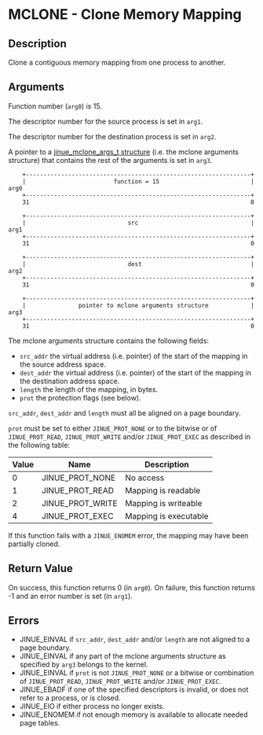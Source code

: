 # MCLONE - Clone Memory Mapping

## Description

Clone a contiguous memory mapping from one process to another.

## Arguments

Function number (`arg0`) is 15.

The descriptor number for the source process is set in `arg1`.

The descriptor number for the destination process is set in `arg2`.

A pointer to a [jinue_mclone_args_t structure](../../include/jinue/shared/types.h)
(i.e. the mclone arguments structure) that contains the rest of the arguments is
set in `arg3`.

```
    +----------------------------------------------------------------+
    |                         function = 15                          |  arg0
    +----------------------------------------------------------------+
    31                                                               0
    
    +----------------------------------------------------------------+
    |                             src                                |  arg1
    +----------------------------------------------------------------+
    31                                                               0
    
    +----------------------------------------------------------------+
    |                             dest                               |  arg2
    +----------------------------------------------------------------+
    31                                                               0

    +----------------------------------------------------------------+
    |               pointer to mclone arguments structure            |  arg3
    +----------------------------------------------------------------+
    31                                                               0
```

The mclone arguments structure contains the following fields:

* `src_addr` the virtual address (i.e. pointer) of the start of the mapping in
the source address space.
* `dest_addr` the virtual address (i.e. pointer) of the start of the mapping in
the destination address space.
* `length` the length of the mapping, in bytes.
* `prot` the protection flags (see below).

`src_addr`, `dest_addr` and `length` must all be aligned on a page boundary.

`prot` must be set to either `JINUE_PROT_NONE` or to the bitwise or of
`JINUE_PROT_READ`, `JINUE_PROT_WRITE` and/or `JINUE_PROT_EXEC` as described in
the following table:

| Value | Name             | Description           |
|-------|------------------|-----------------------|
| 0     | JINUE_PROT_NONE  | No access             |
| 1     | JINUE_PROT_READ  | Mapping is readable   |
| 2     | JINUE_PROT_WRITE | Mapping is writeable  |
| 4     | JINUE_PROT_EXEC  | Mapping is executable |

If this function fails with a `JINUE_ENOMEM` error, the mapping may have been
partially cloned.

## Return Value

On success, this function returns 0 (in `arg0`). On failure, this function
returns -1 and an error number is set (in `arg1`).

## Errors

* JINUE_EINVAL if `src_addr`, `dest_addr` and/or `length` are not aligned to a
page boundary.
* JINUE_EINVAL if any part of the mclone arguments structure as specified by `arg3`
belongs to the kernel.
* JINUE_EINVAL if `prot` is not `JINUE_PROT_NONE` or a bitwise or combination of
`JINUE_PROT_READ`, `JINUE_PROT_WRITE` and/or `JINUE_PROT_EXEC`.
* JINUE_EBADF if one of the specified descriptors is invalid, or does not refer
to a process, or is closed.
* JINUE_EIO if either process no longer exists.
* JINUE_ENOMEM if not enough memory is available to allocate needed page tables.
